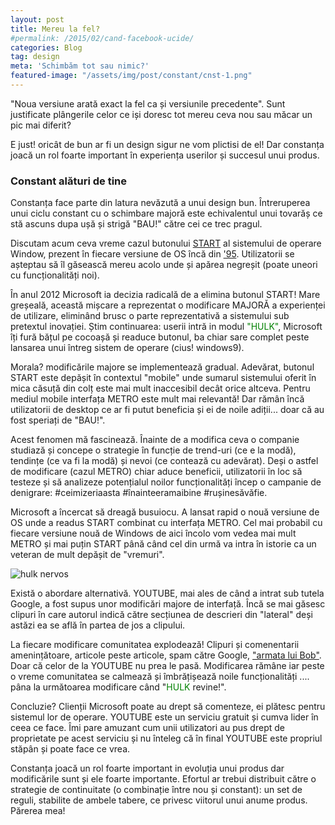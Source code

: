 ```yaml
---
layout: post
title: Mereu la fel?
#permalink: /2015/02/cand-facebook-ucide/
categories: Blog
tag: design
meta: 'Schimbăm tot sau nimic?'
featured-image: "/assets/img/post/constant/cnst-1.png"
---
```


"Noua versiune arată exact la fel ca și versiunile precedente". Sunt justificate plângerile celor ce iși doresc tot mereu ceva nou sau măcar un pic mai diferit?

E just! oricât de bun ar fi un design sigur ne vom plictisi de el! Dar constanța joacă un rol foarte important în experiența userilor și succesul unui produs.

### Constant alături de tine

Constanța face parte din latura nevăzută a unui design bun. Întreruperea unui ciclu constant cu o schimbare majoră este echivalentul unui tovarăș ce stă ascuns dupa ușă și strigă "BAU!" către cei ce trec pragul.

Discutam acum ceva vreme cazul butonului [START][1] al sistemului de operare Window, prezent în fiecare versiune de OS încă din ['95][2]. Utilizatorii se așteptau să îl găsească mereu acolo unde și apărea negreșit (poate uneori cu funcționalități noi).

În anul 2012 Microsoft ia decizia radicală de a elimina butonul START! Mare greșeală, această mișcare a reprezentat o modificare MAJORĂ a experienței de utilizare, eliminând brusc o parte reprezentativă a sistemului sub pretextul inovației. Știm continuarea: userii intră in modul <span style="color:green">"HULK"</span>, Microsoft îți fură bățul pe cocoașă și readuce butonul, ba chiar sare complet peste lansarea unui întreg sistem de operare (cius! windows9).

Morala? modificările majore se implementează gradual. Adevărat, butonul START este depășit în contextul "mobile" unde sumarul sistemului oferit în mica căsuță din colț este mai mult inaccesibil decât orice altceva. Pentru mediul mobile interfața METRO este mult mai relevantă! Dar rămân încă utilizatorii de desktop ce ar fi putut beneficia și ei de noile adiții... doar că au fost speriați de "BAU!".

Acest fenomen mă fascinează. Înainte de a modifica ceva o companie studiază și concepe o strategie în funcție de trend-uri (ce e la modă), tendințe (ce va fi la modă) și nevoi (ce contează cu adevărat). Deși o astfel de modificare (cazul METRO) chiar aduce beneficii, utilizatorii în loc să testeze și să analizeze potențialul noilor funcționalități încep o campanie de denigrare: #ceimizeriaasta #înainteeramaibine #rușinesăvăfie.

Microsoft a încercat să dreagă busuiocu. A lansat rapid o nouă versiune de OS unde a readus START combinat cu interfața METRO. Cel mai probabil cu fiecare versiune nouă de Windows de aici încolo vom vedea mai mult METRO și mai puțin START până când cel din urmă va intra în istorie ca un veteran de mult depășit de "vremuri".

<img class="post-image" src="{{ site.baseurl }}/assets/img/post/constant/cnst-1.png" alt="hulk nervos"/>

Există o abordare alternativă. YOUTUBE, mai ales de când a intrat sub tutela Google, a fost supus unor modificări majore de interfață. Încă se mai găsesc clipuri în care autorul indică către secțiunea de descrieri din "lateral" deși astăzi ea se află în partea de jos a clipului.

La fiecare modificare comunitatea explodează! Clipuri și comenentarii amenințătoare, articole peste articole, spam către Google, ["armata lui Bob"][3]. Doar că celor de la YOUTUBE nu prea le pasă. Modificarea rămâne iar peste o vreme comunitatea se calmează și îmbrățișează noile funcționalități .... pâna la următoarea modificare când "<span style="color:green">HULK</span> revine!".

Concluzie? Clienții Microsoft poate au drept să comenteze, ei plătesc pentru sistemul lor de operare. YOUTUBE este un serviciu gratuit și cumva lider în ceea ce face. Îmi pare amuzant cum unii utilizatori au pus drept de proprietate pe acest serviciu și nu înteleg că în final YOUTUBE este propriul stăpân și poate face ce vrea.

Constanța joacă un rol foarte important in evoluția unui produs dar modificările sunt și ele foarte importante. Efortul ar trebui distribuit către o strategie de continuitate (o combinație între nou și constant): un set de reguli, stabilite de ambele tabere, ce privesc viitorul unui anume produs. Părerea mea!

[1]: http://misiunea-web.com/blog/2015/07/10/windows-os-bate-mac-os-in-colturi/
[2]: https://en.wikipedia.org/wiki/Windows_95
[3]: http://www.dailydot.com/irl/bob-army-tank-ascii-art-youtube-google/
